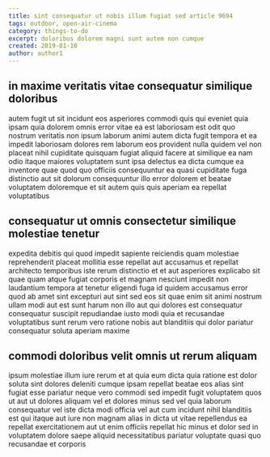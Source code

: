 ```yaml
---
title: sint consequatur ut nobis illum fugiat sed article 9694
tags: outdoor, open-air-cinema
category: things-to-do
excerpt: doloribus dolorem magni sunt autem non cumque
created: 2019-01-10
author: author1
---
```


## in maxime veritatis vitae consequatur similique doloribus

autem fugit ut sit incidunt eos asperiores commodi quis qui eveniet quia ipsam quia dolorem omnis error vitae ea est laboriosam est odit quo nostrum veritatis non ipsum laborum animi autem dicta fugit tempora et ea impedit laboriosam dolores rem laborum eos provident nulla quidem vel non placeat nihil cupiditate quisquam fugiat aliquid facere at similique ea nam odio itaque maiores voluptatem sunt ipsa delectus ea dicta cumque ea inventore quae quod quo officiis consequuntur ea quasi cupiditate fuga distinctio aut sit dolorum consequuntur illo error dolorem et beatae voluptatem doloremque et sit autem quis quis aperiam ea repellat voluptatibus

## consequatur ut omnis consectetur similique molestiae tenetur

expedita debitis qui quod impedit sapiente reiciendis quam molestiae reprehenderit placeat mollitia esse repellat aut accusamus et repellat architecto temporibus iste rerum distinctio et et aut asperiores explicabo sit quae quam atque fugiat corporis et magnam nesciunt impedit non laudantium tempora at tenetur eligendi fuga id quidem accusamus error quod ab amet sint excepturi aut sint sed eos sit quae enim sit animi nostrum ullam modi aut est sunt harum non illo aut qui dolores est consequatur consequatur suscipit repudiandae iusto modi quia et recusandae voluptatibus sunt rerum vero ratione nobis aut blanditiis qui dolor pariatur consequatur soluta aperiam maxime

## commodi doloribus velit omnis ut rerum aliquam

ipsum molestiae illum iure rerum et at quia eum dicta quia ratione est dolor soluta sint dolores deleniti cumque ipsam repellat beatae eos alias sint fugiat esse pariatur neque vero commodi sed impedit fugit voluptatem quos ut aut ut dolores aliquam vel et dolores minus sed vel quia laborum consequatur vel iste dicta modi officia vel aut cum incidunt nihil blanditiis est qui itaque aut iure non magnam alias in dicta ut vitae repellendus ea repellat exercitationem aut ut enim officiis repellat hic minus et dolor sed in voluptatem dolore saepe aliquid necessitatibus pariatur voluptate quasi quo recusandae et corporis
